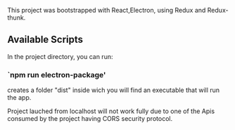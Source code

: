This project was bootstrapped with React,Electron, using Redux and Redux-thunk.

## Available Scripts

In the project directory, you can run:

### `npm run electron-package'

creates a folder "dist" inside wich you will find an executable that will run the app.

Project lauched from localhost will not work fully due to one of the Apis consumed by the project having CORS security protocol.

